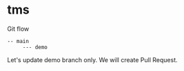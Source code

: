 # tms

Git flow
```
-- main  
     --- demo  
```
Let's update demo branch only.
We will create Pull Request.